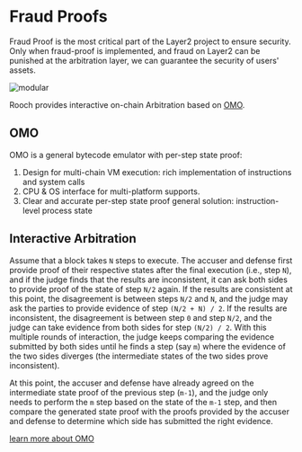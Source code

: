 # Fraud Proofs

Fraud Proof is the most critical part of the Layer2 project to ensure security. Only when fraud-proof is implemented, and fraud on Layer2 can be punished at the arbitration layer, we can guarantee the security of users' assets.

![modular](/diagram/rooch-omo.svg)

Rooch provides interactive on-chain Arbitration based on [OMO](https://github.com/starcoinorg/omo).

## OMO

OMO is a general bytecode emulator with per-step state proof:

1. Design for multi-chain VM execution: rich implementation of instructions and system calls
2. CPU & OS interface for multi-platform supports.
3. Clear and accurate per-step state proof general solution: instruction-level process state 

## Interactive Arbitration

Assume that a block takes `N` steps to execute. The accuser and defense first provide proof of their respective states after the final execution (i.e., step `N`), and if the judge finds that the results are inconsistent, it can ask both sides to provide proof of the state of step `N/2` again.
If the results are consistent at this point, the disagreement is between steps `N/2` and `N`, and the judge may ask the parties to provide evidence of step `(N/2 + N) / 2`.
If the results are inconsistent, the disagreement is between step `0` and step `N/2`, and the judge can take evidence from both sides for step `(N/2) / 2`.
With this multiple rounds of interaction, the judge keeps comparing the evidence submitted by both sides until he finds a step (say `m`) where the evidence of the two sides diverges (the intermediate states of the two sides prove inconsistent).

At this point, the accuser and defense have already agreed on the intermediate state proof of the previous step (`m-1`), and the judge only needs to perform the `m` step based on the state of the `m-1` step, and then compare the generated state proof with the proofs provided by the accuser and defense to determine which side has submitted the right evidence.

[learn more about OMO](https://github.com/starcoinorg/omo/blob/main/docs/guidelines.md)

